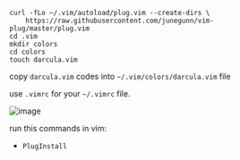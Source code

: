 ```shell
curl -fLo ~/.vim/autoload/plug.vim --create-dirs \
    https://raw.githubusercontent.com/junegunn/vim-plug/master/plug.vim
cd .vim
mkdir colors
cd colors
touch darcula.vim
```

copy `darcula.vim` codes into `~/.vim/colors/darcula.vim` file

use `.vimrc` for your `~/.vimrc` file.

![image](https://user-images.githubusercontent.com/44297246/209336931-e9724f63-81c5-4b73-abe2-4c220578c793.png)

run this commands in vim:
- `PlugInstall`
